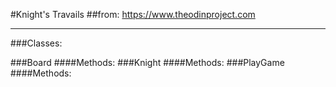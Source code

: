 #Knight's Travails 
##from: https://www.theodinproject.com
_______________________________________________________________

###Classes:

###Board
  ####Methods: 
###Knight 
  ####Methods:
###PlayGame
  ####Methods:
  